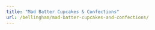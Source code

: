 ```yaml
---
title: "Mad Batter Cupcakes & Confections"
url: /bellingham/mad-batter-cupcakes-and-confections/
---
```

